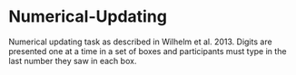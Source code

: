 # Numerical-Updating
Numerical updating task as described in Wilhelm et al. 2013. Digits are presented one at a time in a set of boxes and participants must type in the last number they saw in each box.
